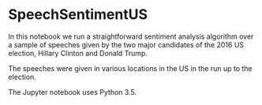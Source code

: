 # SpeechSentimentUS

In this notebook we run a straightforward sentiment analysis algorithm over a sample of speeches given by the two major candidates of the 2016 US election, Hillary Clinton and Donald Trump.

The speeches were given in various locations in the US in the run up to the election.

The Jupyter notebook uses Python 3.5.
